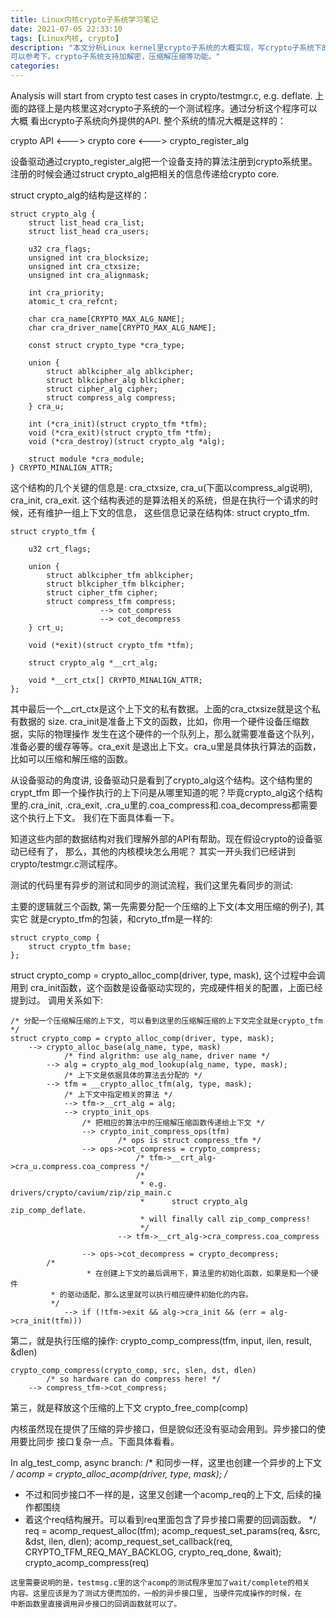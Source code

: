 ```yaml
---
title: Linux内核crypto子系统学习笔记
date: 2021-07-05 22:33:10
tags: [Linux内核, crypto]
description: "本文分析Linux kernel里crypto子系统的大概实现，写crypto子系统下的加速器驱动的时候
可以参考下。crypto子系统支持加解密，压缩解压缩等功能。"
categories:
---
```


Analysis will start from crypto test cases in crypto/testmgr.c, e.g. deflate.
上面的路径上是内核里这对crypto子系统的一个测试程序。通过分析这个程序可以大概
看出crypto子系统向外提供的API. 整个系统的情况大概是这样的：

crypto API <---> crypto core <---> crypto_register_alg


设备驱动通过crypto_register_alg把一个设备支持的算法注册到crypto系统里。
注册的时候会通过struct crypto_alg把相关的信息传递给crypto core.

struct crypto_alg的结构是这样的：
```
struct crypto_alg {
	struct list_head cra_list;
	struct list_head cra_users;

	u32 cra_flags;
	unsigned int cra_blocksize;
	unsigned int cra_ctxsize;
	unsigned int cra_alignmask;

	int cra_priority;
	atomic_t cra_refcnt;

	char cra_name[CRYPTO_MAX_ALG_NAME];
	char cra_driver_name[CRYPTO_MAX_ALG_NAME];

	const struct crypto_type *cra_type;

	union {
		struct ablkcipher_alg ablkcipher;
		struct blkcipher_alg blkcipher;
		struct cipher_alg cipher;
		struct compress_alg compress;
	} cra_u;

	int (*cra_init)(struct crypto_tfm *tfm);
	void (*cra_exit)(struct crypto_tfm *tfm);
	void (*cra_destroy)(struct crypto_alg *alg);
	
	struct module *cra_module;
} CRYPTO_MINALIGN_ATTR;
```
这个结构的几个关键的信息是: cra_ctxsize, cra_u(下面以compress_alg说明), cra_init,
			    cra_exit.
这个结构表述的是算法相关的系统，但是在执行一个请求的时候，还有维护一组上下文的信息，
这些信息记录在结构体: struct crypto_tfm.
```
struct crypto_tfm {

	u32 crt_flags;
	
	union {
		struct ablkcipher_tfm ablkcipher;
		struct blkcipher_tfm blkcipher;
		struct cipher_tfm cipher;
		struct compress_tfm compress;
                    --> cot_compress
                    --> cot_decompress
	} crt_u;

	void (*exit)(struct crypto_tfm *tfm);
	
	struct crypto_alg *__crt_alg;

	void *__crt_ctx[] CRYPTO_MINALIGN_ATTR;
};
```
其中最后一个__crt_ctx是这个上下文的私有数据。上面的cra_ctxsize就是这个私有数据的
size. cra_init是准备上下文的函数，比如，你用一个硬件设备压缩数据，实际的物理操作
发生在这个硬件的一个队列上，那么就需要准备这个队列，准备必要的缓存等等。cra_exit
是退出上下文。cra_u里是具体执行算法的函数，比如可以压缩和解压缩的函数。

从设备驱动的角度讲, 设备驱动只是看到了crypto_alg这个结构。这个结构里的crypt_tfm
即一个操作执行的上下问是从哪里知道的呢？毕竟crypto_alg这个结构里的.cra_init,
.cra_exit, .cra_u里的.coa_compress和.coa_decompress都需要这个执行上下文。
我们在下面具体看一下。


知道这些内部的数据结构对我们理解外部的API有帮助。现在假设crypto的设备驱动已经有了，
那么，其他的内核模块怎么用呢？ 其实一开头我们已经讲到crypto/testmgr.c测试程序。

测试的代码里有异步的测试和同步的测试流程，我们这里先看同步的测试:

主要的逻辑就三个函数, 第一先需要分配一个压缩的上下文(本文用压缩的例子), 其实它
就是crypto_tfm的包装，和cryto_tfm是一样的:
```
struct crypto_comp {
	struct crypto_tfm base;
};
```
struct crypto_comp = crypto_alloc_comp(driver, type, mask), 这个过程中会调用到
cra_init函数，这个函数是设备驱动实现的，完成硬件相关的配置，上面已经提到过。
调用关系如下:
```
/* 分配一个压缩解压缩的上下文, 可以看到这里的压缩解压缩的上下文完全就是crypto_tfm */
struct crypto_comp = crypto_alloc_comp(driver, type, mask);
    --> crypto_alloc_base(alg_name, type, mask)
            /* find algrithm: use alg_name, driver name */
        --> alg = crypto_alg_mod_lookup(alg_name, type, mask);
            /* 上下文是依据具体的算法去分配的 */
        --> tfm = __crypto_alloc_tfm(alg, type, mask);
	        /* 上下文中指定相关的算法 */
            --> tfm->__crt_alg = alg;
            --> crypto_init_ops
	            /* 把相应的算法中的压缩解压缩函数传递给上下文 */
                --> crypto_init_compress_ops(tfm)
                        /* ops is struct compress_tfm */
	            --> ops->cot_compress = crypto_compress;
                            /* tfm->__crt_alg->cra_u.compress.coa_compress */ 
                            /*
                             * e.g. drivers/crypto/cavium/zip/zip_main.c
                             *      struct crypto_alg zip_comp_deflate.
                             * will finally call zip_comp_compress!
                             */
                        --> tfm->__crt_alg->cra_compress.coa_compress

	            --> ops->cot_decompress = crypto_decompress;
		/*
                 * 在创建上下文的最后调用下，算法里的初始化函数，如果是和一个硬件
		 * 的驱动适配，那么这里就可以执行相应硬件初始化的内容。
		 */
            --> if (!tfm->exit && alg->cra_init && (err = alg->cra_init(tfm)))
```

第二，就是执行压缩的操作:
crypto_comp_compress(tfm, input, ilen, result, &dlen)
```
crypto_comp_compress(crypto_comp, src, slen, dst, dlen)
        /* so hardware can do compress here! */
    --> compress_tfm->cot_compress;
```

第三，就是释放这个压缩的上下文
crypto_free_comp(comp)


内核虽然现在提供了压缩的异步接口，但是貌似还没有驱动会用到。异步接口的使用要比同步
接口复杂一点。下面具体看看。

In alg_test_comp, async branch:
/* 和同步一样，这里也创建一个异步的上下文 */
acomp = crypto_alloc_acomp(driver, type, mask);
/*
 * 不过和同步接口不一样的是，这里又创建一个acomp_req的上下文, 后续的操作都围绕
 * 着这个req结构展开。可以看到req里面包含了异步接口需要的回调函数。
 */
req = acomp_request_alloc(tfm);
acomp_request_set_params(req, &src, &dst, ilen, dlen);
acomp_request_set_callback(req, CRYPTO_TFM_REQ_MAY_BACKLOG,
			   crypto_req_done, &wait);
crypto_acomp_compress(req)
```
这里需要说明的是，testmsg.c里的这个acomp的测试程序里加了wait/complete的相关
内容。这里应该是为了测试方便而加的，一般的异步接口里, 当硬件完成操作的时候，在
中断函数里直接调用异步接口的回调函数就可以了。

